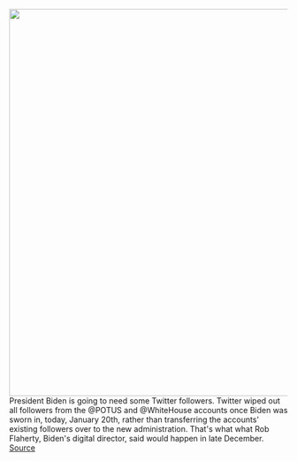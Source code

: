 <img src='https://cdn.vox-cdn.com/thumbor/wgw03_9_QVbEktLkex5v9yEQkIY=/0x0:4461x2974/1200x800/filters:focal(1753x782:2465x1494)/cdn.vox-cdn.com/uploads/chorus_image/image/68568164/1230220167.0.jpg' width='700px' /><br/>
President Biden is going to need some Twitter followers. Twitter wiped out all followers from the @POTUS and @WhiteHouse accounts once Biden was sworn in, today, January 20th, rather than transferring the accounts' existing followers over to the new administration. That's what what Rob Flaherty, Biden's digital director, said would happen in late December.
<a href='https://www.theverge.com/2020/12/22/22195713/twitter-biden-reset-accounts-trump-potus-whitehouse'> Source <a/>